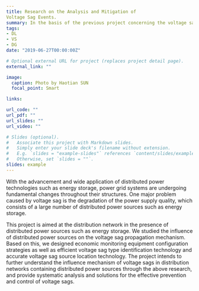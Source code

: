 ```yaml
---
title: Research on the Analysis and Mitigation of
Voltage Sag Events.
summary: In the basis of the previous project concerning the voltage sag moinitoring, we made several improvements in the relating location and identification techniques.
tags:
- DL
- VS
- DG
date: "2019-06-27T00:00:00Z"

# Optional external URL for project (replaces project detail page).
external_link: ""

image:
  caption: Photo by Haotian SUN
  focal_point: Smart

links:

url_code: ""
url_pdf: ""
url_slides: ""
url_video: ""

# Slides (optional).
#   Associate this project with Markdown slides.
#   Simply enter your slide deck's filename without extension.
#   E.g. `slides = "example-slides"` references `content/slides/example-slides.md`.
#   Otherwise, set `slides = ""`.
slides: example
---
```


With the advancement and wide application of distributed power technologies such as energy storage, power grid systems are undergoing fundamental changes throughout their structures. One major problem caused by voltage sag is the degradation of the power supply quality,  which consists of a large number of distributed power sources such as energy storage.  

This project is aimed at the distribution network in the presence of distributed power sources such as energy storage. We studied the influence of distributed power sources on the voltage sag propagation mechanism. Based on this, we designed economic monitoring equipment configuration strategies as well as efficient voltage sag type identification technology and accurate voltage sag source location technology. The project intends to further understand the influence mechanism of voltage sags in distribution networks containing distributed power sources through the above research, and provide systematic analysis and solutions for the effective prevention and control of voltage sags.
